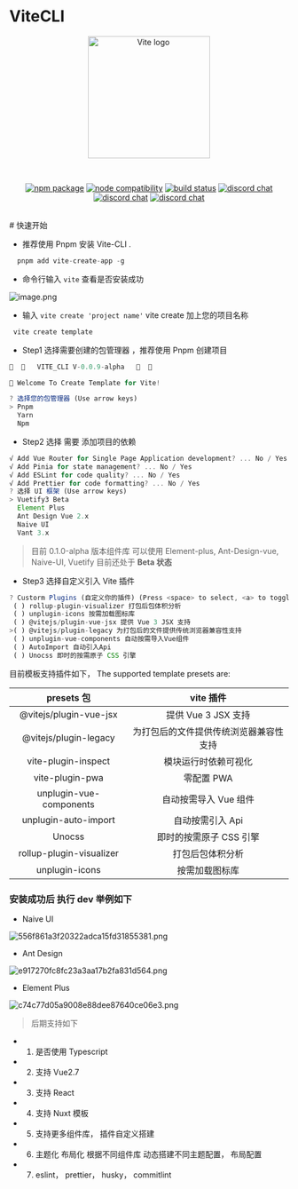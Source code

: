 # ViteCLI

<p align="center">
  <a href="https://vitejs.dev" target="_blank" rel="noopener noreferrer">
      <img width="220" src="https://jzzx-docs.netlify.app/assets/CLI.29e4809b.png" alt="Vite logo">
  </a>
</p>
<br/>
<p align="center">
  <a href="https://npmjs.com/package/vite"><img src="https://img.shields.io/npm/v/vite.svg" alt="npm package"></a>
  <a href="https://nodejs.org/en/about/releases/"><img src="https://img.shields.io/node/v/vite.svg" alt="node compatibility"></a>
  <a href="https://github.com/vitejs/vite/actions/workflows/ci.yml"><img src="https://github.com/vitejs/vite/actions/workflows/ci.yml/badge.svg?branch=main" alt="build status"></a>
  <a href="https://chat.vitejs.dev"><img src="https://img.shields.io/badge/chat-discord-blue?style=flat&logo=discord" alt="discord chat"></a>
  <a href="https://chat.vitejs.dev"><img src="https://img.shields.io/badge/chat-discord-blue?style=flat&logo=discord" alt="discord chat"></a>
  <a href="https://chat.vitejs.dev"><img src="https://img.shields.io/badge/chat-discord-blue?style=flat&logo=discord" alt="discord chat"></a>
</p>
<br/>
# 快速开始

- 推荐使用 Pnpm 安装 Vite-CLI .

```ts
  pnpm add vite-create-app -g
```

- 命令行输入 `vite` 查看是否安装成功

![image.png](https://p6-juejin.byteimg.com/tos-cn-i-k3u1fbpfcp/ee03e671a0164f38b7617680f66b3475~tplv-k3u1fbpfcp-watermark.image?)

- 输入 `vite create 'project name'` vite create 加上您的项目名称

```ts
 vite create template
```

- Step1 选择需要创建的包管理器 ，推荐使用 Pnpm 创建项目

```js
🎨  🎨   VITE_CLI V-0.0.9-alpha   🎨  🎨

🚀 Welcome To Create Template for Vite!

? 选择您的包管理器 (Use arrow keys)
> Pnpm
  Yarn
  Npm
```

- Step2 选择 需要 添加项目的依赖

```ts
√ Add Vue Router for Single Page Application development? ... No / Yes
√ Add Pinia for state management? ... No / Yes
√ Add ESLint for code quality? ... No / Yes
√ Add Prettier for code formatting? ... No / Yes
? 选择 UI 框架 (Use arrow keys)
> Vuetify3 Beta
  Element Plus
  Ant Design Vue 2.x
  Naive UI
  Vant 3.x
```

> 目前 0.1.0-alpha 版本组件库 可以使用 Element-plus, Ant-Design-vue, Naive-UI, Vuetify 目前还处于 **Beta 状态**

- Step3 选择自定义引入 Vite 插件

```ts
? Custorm Plugins (自定义你的插件) (Press <space> to select, <a> to toggle all, <i> to invert selection)
 ( ) rollup-plugin-visualizer 打包后包体积分析
 ( ) unplugin-icons 按需加载图标库
 ( ) @vitejs/plugin-vue-jsx 提供 Vue 3 JSX 支持
>( ) @vitejs/plugin-legacy 为打包后的文件提供传统浏览器兼容性支持
 ( ) unplugin-vue-components 自动按需导入Vue组件
 ( ) AutoImport 自动引入Api
 ( ) Unocss 即时的按需原子 CSS 引擎
```

目前模板支持插件如下，
The supported template presets are:

|        presets 包        |               vite 插件                |
| :----------------------: | :------------------------------------: |
|  @vitejs/plugin-vue-jsx  |          提供 Vue 3 JSX 支持           |
|  @vitejs/plugin-legacy   | 为打包后的文件提供传统浏览器兼容性支持 |
|   vite-plugin-inspect    |          模块运行时依赖可视化          |
|     vite-plugin-pwa      |               零配置 PWA               |
| unplugin-vue-components  |         自动按需导入 Vue 组件          |
|   unplugin-auto-import   |            自动按需引入 Api            |
|          Unocss          |        即时的按需原子 CSS 引擎         |
| rollup-plugin-visualizer |            打包后包体积分析            |
|      unplugin-icons      |             按需加载图标库             |

### 安装成功后 执行 dev 举例如下

- Naive UI

![556f861a3f20322adca15fd31855381.png](https://p9-juejin.byteimg.com/tos-cn-i-k3u1fbpfcp/e656b15c3ee74784acf302e745b95942~tplv-k3u1fbpfcp-watermark.image?)

- Ant Design

![e917270fc8fc23a3aa17b2fa831d564.png](https://p1-juejin.byteimg.com/tos-cn-i-k3u1fbpfcp/a34ca43f8d8543fab29ba38039d2d29d~tplv-k3u1fbpfcp-watermark.image?)

- Element Plus

![c74c77d05a9008e88dee87640ce06e3.png](https://p1-juejin.byteimg.com/tos-cn-i-k3u1fbpfcp/be5b047d16024f8fa1251798a46de28a~tplv-k3u1fbpfcp-watermark.image?)

> 后期支持如下

- 1. 是否使用 Typescript
- 2. 支持 Vue2.7
- 3. 支持 React
- 4. 支持 Nuxt 模板
- 5. 支持更多组件库， 插件自定义搭建
- 6. 主题化 布局化 根据不同组件库 动态搭建不同主题配置， 布局配置
- 7. eslint， prettier， husky， commitlint
